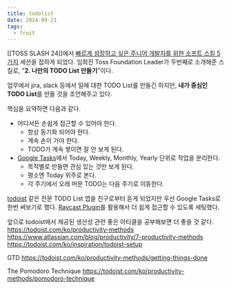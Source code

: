 ```yaml
---
title: todolist
date: 2024-09-21
tags:
  - fruit
---
```


[[TOSS SLASH 24]]에서 [빠르게 성장하고 싶은 주니어 개발자를 위한 소프트 스킬 5가지](https://static.toss.im/slash24/QR/slash24-30.pdf) 세션을 접하게 되었다. 임희진 Toss Foundation Leader가 두번째로 소개해준 스킬로, "**2. 나만의 TODO List 만들기**"이다.

업무에서 jira, slack 등에서 일에 대한 TODO List를 만들긴 하지만,
**내가 중심인 TODO List**를 만들 것을 조언해주고 있다. 

핵심을 요약하면 다음과 같다.

- 어디서든 손쉽게 접근할 수 있어야 한다.
	- 항상 동기화 되어야 한다.
	- 계속 손이 가야 한다.
	- TODO가 계속 쌓이면 잘 안 보게 된다.
- [Google Tasks](https://calendar.google.com/calendar/u/1/r/tasks)에서 Today, Weekly, Monthly, Yearly 단위로 작업을 분리한다.
	- 목적별로 만들면 관심 있는 것만 보게 된다.
	- 평소엔 Today 위주로 본다.
	- 각 주기에서 오래 머문 TODO는 다음 주기로 이동한다.

[todoist](https://todoist.com/) 같은 전문 TODO List 앱을 친구로부터 듣게 되었지만 우선 Google Tasks로 한번 써보기로 했다. [Raycast Plugin](https://www.raycast.com/elliotdes/google-tasks)를 활용해서 더 쉽게 접근할 수 있도록 세팅했다.

앞으로 todoist에서 제공된 생산성 관련 좋은 아티클을 공부해보면 더 좋을 것 같다.
https://todoist.com/ko/productivity-methods
https://www.atlassian.com/blog/productivity/7-productivity-methods
https://todoist.com/ko/inspiration/todoist-setup

GTD
https://todoist.com/ko/productivity-methods/getting-things-done

The Pomodoro Technique
https://todoist.com/ko/productivity-methods/pomodoro-technique

